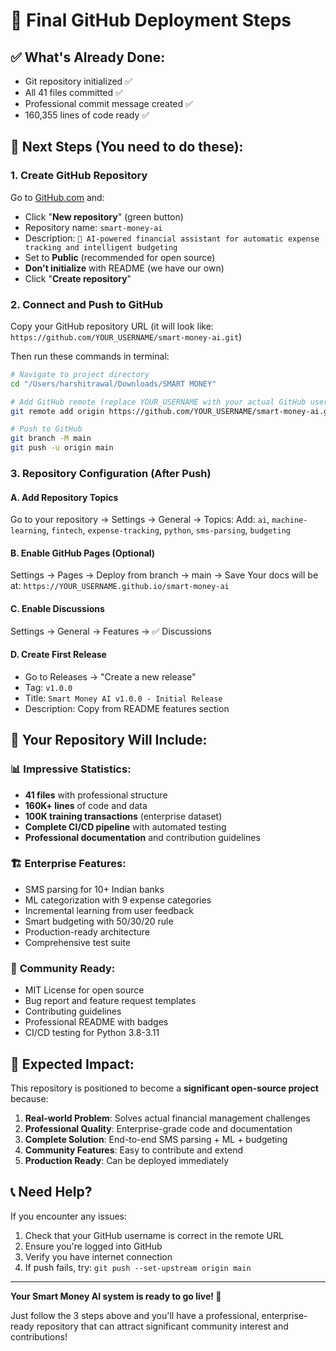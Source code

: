 # 🚀 Final GitHub Deployment Steps

## ✅ What's Already Done:
- Git repository initialized ✅
- All 41 files committed ✅ 
- Professional commit message created ✅
- 160,355 lines of code ready ✅

## 🎯 Next Steps (You need to do these):

### 1. Create GitHub Repository
Go to [GitHub.com](https://github.com) and:
- Click "**New repository**" (green button)
- Repository name: `smart-money-ai`
- Description: `🎯 AI-powered financial assistant for automatic expense tracking and intelligent budgeting`
- Set to **Public** (recommended for open source)
- **Don't initialize** with README (we have our own)
- Click "**Create repository**"

### 2. Connect and Push to GitHub

Copy your GitHub repository URL (it will look like: `https://github.com/YOUR_USERNAME/smart-money-ai.git`)

Then run these commands in terminal:

```bash
# Navigate to project directory
cd "/Users/harshitrawal/Downloads/SMART MONEY"

# Add GitHub remote (replace YOUR_USERNAME with your actual GitHub username)
git remote add origin https://github.com/YOUR_USERNAME/smart-money-ai.git

# Push to GitHub
git branch -M main
git push -u origin main
```

### 3. Repository Configuration (After Push)

#### A. Add Repository Topics
Go to your repository → Settings → General → Topics:
Add: `ai`, `machine-learning`, `fintech`, `expense-tracking`, `python`, `sms-parsing`, `budgeting`

#### B. Enable GitHub Pages (Optional)
Settings → Pages → Deploy from branch → main → Save
Your docs will be at: `https://YOUR_USERNAME.github.io/smart-money-ai`

#### C. Enable Discussions
Settings → General → Features → ✅ Discussions

#### D. Create First Release
- Go to Releases → "Create a new release"
- Tag: `v1.0.0`
- Title: `Smart Money AI v1.0.0 - Initial Release`
- Description: Copy from README features section

## 🎉 Your Repository Will Include:

### 📊 **Impressive Statistics:**
- **41 files** with professional structure
- **160K+ lines** of code and data
- **100K training transactions** (enterprise dataset)
- **Complete CI/CD pipeline** with automated testing
- **Professional documentation** and contribution guidelines

### 🏗️ **Enterprise Features:**
- SMS parsing for 10+ Indian banks
- ML categorization with 9 expense categories
- Incremental learning from user feedback
- Smart budgeting with 50/30/20 rule
- Production-ready architecture
- Comprehensive test suite

### 🌟 **Community Ready:**
- MIT License for open source
- Bug report and feature request templates
- Contributing guidelines
- Professional README with badges
- CI/CD testing for Python 3.8-3.11

## 🚀 Expected Impact:

This repository is positioned to become a **significant open-source project** because:

1. **Real-world Problem**: Solves actual financial management challenges
2. **Professional Quality**: Enterprise-grade code and documentation
3. **Complete Solution**: End-to-end SMS parsing + ML + budgeting
4. **Community Features**: Easy to contribute and extend
5. **Production Ready**: Can be deployed immediately

## 📞 Need Help?

If you encounter any issues:
1. Check that your GitHub username is correct in the remote URL
2. Ensure you're logged into GitHub
3. Verify you have internet connection
4. If push fails, try: `git push --set-upstream origin main`

---

**Your Smart Money AI system is ready to go live! 🎉**

Just follow the 3 steps above and you'll have a professional, enterprise-ready repository that can attract significant community interest and contributions!